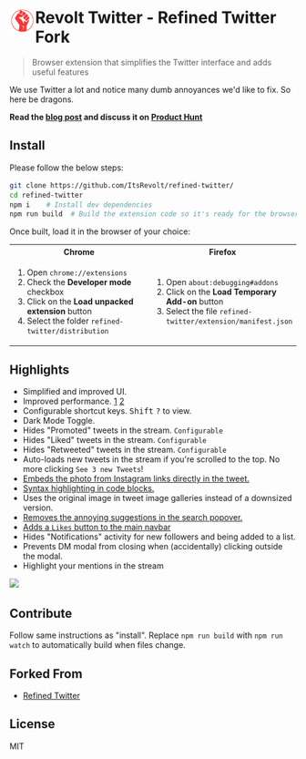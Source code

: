 # <img src="source/icon2.png" width="45" align="left">Revolt Twitter - Refined Twitter Fork

> Browser extension that simplifies the Twitter interface and adds useful features

We use Twitter a lot and notice many dumb annoyances we'd like to fix. So here be dragons.

**Read the [blog post](https://blog.sindresorhus.com/refined-twitter-74038424fe2a) and discuss it on [Product Hunt](https://www.producthunt.com/posts/refined-twitter)**


## Install

Please follow the below steps:

```sh
git clone https://github.com/ItsRevolt/refined-twitter/
cd refined-twitter
npm i    # Install dev dependencies
npm run build  # Build the extension code so it's ready for the browser
```

Once built, load it in the browser of your choice:

<table>
	<tr>
		<th>Chrome</th>
		<th>Firefox</th>
	</tr>
	<tr>
		<td width="50%">
			<ol>
				<li>Open <code>chrome://extensions</code>
				<li>Check the <strong>Developer mode</strong> checkbox
				<li>Click on the <strong>Load unpacked extension</strong> button
				<li>Select the folder <code>refined-twitter/distribution</code>
			</ol>
		</td>
		<td width="50%">
			<ol>
				<li>Open <code>about:debugging#addons</code>
				<li>Click on the <strong>Load Temporary Add-on</strong> button
				<li>Select the file <code>refined-twitter/extension/manifest.json</code>
			</ol>
		</td>
	</tr>
</table>

## Highlights

- Simplified and improved UI.
- Improved performance. [1](https://github.com/sindresorhus/refined-twitter/pull/14) [2](https://github.com/sindresorhus/refined-twitter/commit/23897e251d2bc8d59526129ce54c7a5bf1ef884c)
- Configurable shortcut keys. <kbd>Shift</kbd> <kbd>?</kbd> to view.
- Dark Mode Toggle.
- Hides "Promoted" tweets in the stream. `Configurable`
- Hides "Liked" tweets in the stream. `Configurable`
- Hides "Retweeted" tweets in the stream. `Configurable`
- Auto-loads new tweets in the stream if you're scrolled to the top. No more clicking `See 3 new Tweets`!
- [Embeds the photo from Instagram links directly in the tweet.](https://user-images.githubusercontent.com/170270/34315380-12d52994-e77f-11e7-8e23-27b76aee4df2.png)
- [Syntax highlighting in code blocks.](https://github.com/sindresorhus/refined-twitter/issues/37)
- Uses the original image in tweet image galleries instead of a downsized version.
- [Removes the annoying suggestions in the search popover.](https://user-images.githubusercontent.com/170270/33800304-70198358-dd3d-11e7-9870-477a44f74f4d.png)
- [Adds a `Likes` button to the main navbar](https://user-images.githubusercontent.com/14620121/35988497-ace9f93e-0ce5-11e8-8675-17e6ee38cd99.png)
- Hides "Notifications" activity for new followers and being added to a list.
- Prevents DM modal from closing when (accidentally) clicking outside the modal.
- Highlight your mentions in the stream

<img src="media/screenshot.gif" width="1272">

## Contribute

Follow same instructions as "install". Replace `npm run build` with `npm run watch` to automatically build when files change.


## Forked From

- [Refined Twitter](https://github.com/sindresorhus/refined-twitter)


## License

MIT
